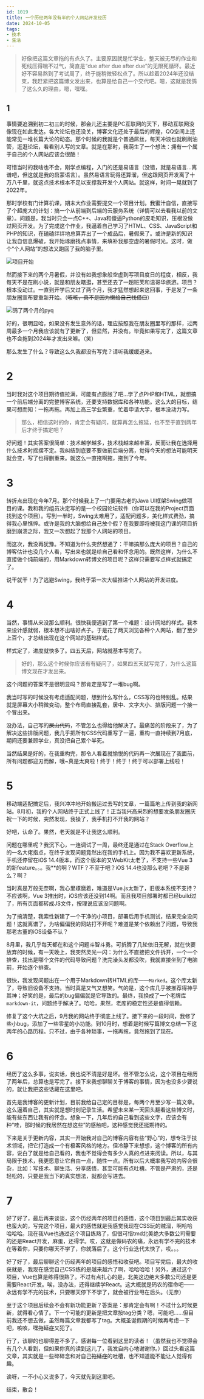 ```yaml
---
id: 1019
title: 一个历经两年没有半的个人网站开发经历
date: 2024-10-05
tags: 
- 技术
- 生活
---
```


> 好像把这篇文章拖的有点久了。主要原因就是忙学业，整天被无尽的作业和死线压得喘不过气，简直是“due after due after due”的无限死循环。最近好不容易熬到了考试周了，终于能稍微轻松点了。所以趁着2024年还没结束，我赶紧把这篇博文发出来，也算是给自己一个交代吧。嗯，这就是我鸽了这么久的理由，嗯，嘿嘿。

## 1

事情要追溯到初二初三的时候，那会儿还主要是PC互联网的天下，移动互联网没像现在如此发达。各大论坛也还没关，博客文化还处于最后的辉煌，QQ空间上还能常见一堆长篇大论的动态。那个时候的我就是个普通屌丝，每天冲浪也就刷刷油管，逛逛论坛，看看别人写的文章。就是在那时，我萌生了一个想法：拥有一个属于自己的个人网站应该会很酷！

可惜当时的我啥也不会，刚学点编程，入门的还是易语言（没错，就是易语言…离谱吧，但这就是我的启蒙语言）。虽然易语言玩得还算溜，但这跟网页开发离了十万八千里，就这点技术根本不足以支撑我开发个人网站。就这样，时间一晃就到了2022年。

那时学校有门计算机课，期末大作业需要提交一个项目计划。我蜜汁自信，直接写了个超庞大的计划：搞一个从前端到后端的云服务系统（详情可以去看我以前的文章）。问题是，我当时只会一点C++、Java和傻逼Python的皮毛知识，压根没做过网页开发。为了完成这个作业，我逼着自己学习了HTML、CSS、JavaScript和PHP的知识，在磕磕绊绊地总算弄出了一个成品后，暑假来了。或许是新的知识让我自信息爆破，我开始琢磨找点事情，来填补我那空虚的暑假时光。这时，做个“个人网站”的想法又跑回了我的脑子里。

![项目开始](./blogImg/1019/项目开始.jpg)

然而接下来的两个月暑假，并没有如我想象般空虚到写项目度日的程度，相反，我每天不是在刷小说，就是和朋友瞎逛，甚至还去了一趟班芙和温哥华旅游。项目？根本没动过。一直到开学后又过了两个月，我才猛然想起来这回事，于是发了一条朋友圈宣布要重新开始。（~~咳咳，真不是因为懒给自己找借口~~）

![鸽了两个月的pyq](./blogImg/1019/鸽了两个月的pyq.jpg)

好的，很明显哈，如果没有发生意外的话，理应按照我在朋友圈里写的那样，过两周最多一个月我应该就有了更新了，但显然，并没有。毕竟如果写完了，这篇文章也不会拖到2024年才发出来嘛。（笑）

那么发生了什么？导致这么久我都没有写完？请听我缓缓道来。

# 2

当时我对这个项目期待值拉满，可能有点膨胀了吧…学了点PHP和HTML，就想搞一个前后端分离的完整博客系统，还要支持数据库和各种功能。这么大的目标，结果可想而知：一拖再拖。再加上高三学业繁重，忙着申请大学，根本没动力写。

> 那么，相信这时的你，肯定会有疑问，就算再怎么拖延，也不至于直到两年后才终于搞定吧？

好问题！其实答案很简单：技术越学越多，技术栈越来越丰富，反而让我在选择用什么技术时摇摆不定。我纠结到底要不要做前后端分离，觉得今天的想法可能明天就会变，写了也得删重来。就这么一直拖啊拖，拖到了今年。

# 3

转折点出现在今年7月。那个时候我上了一门要用古老的Java UI框架Swing做项目的课。我和我的组员决定写的是一个校园论坛软件（你可以在我的Project页面找到这个项目）。写到一半时，Swing太难用了，适配问题多，美化样式费劲，搞得我心里憔悴。或许是我的大脑想给自己放个假？在我要即将被我这门课的项目折磨到崩溃之际，我又一次想起了我那个人网站的项目。

而这次，我没再犹豫。不知道为什么突然想通了：干嘛搞那么庞大的项目？自己的博客估计也没几个人看，写出来也就是给自己看和怀念用的。既然这样，为什么不直接做个纯前端的，用Markdown转博文的项目呢？这样只需要写点样式就搞定了。

说干就干！为了逃避Swing，我终于第一次大幅推进个人网站的开发进度。

# 4

当然，事情从来没那么顺利。很快我便遇到了第一个难题：设计网站的样式。我本来设计感就弱，根本想不出啥好点子。于是花了两天浏览各种个人网站，翻了至少上百个，才总结出现在这个网站的基础样式。

样式定了，进度就快多了。四五天后，网站就基本写完了。

> 好的，那么这个时候你应该有有疑问了，如果四五天就写完了，为什么这篇博文现在才发出来。

这个问题的答案不是很明显吗？那肯定是写了一堆bug啊。

我当时写的时候没有考虑适配问题，想到什么写什么，CSS写的也特别乱。结果就是屏幕大小稍微变动，整个布局直接乱套，居中、文字大小、排版问题一个接一个冒出来。

没办法，自己写的~~屎山代码~~，不管怎么也得给他解决了。最痛苦的阶段来了，为了解决这些排版问题，我几乎把所有CSS代码重写了一遍，重构一直持续到7月底，期间还要兼顾学业，真没把自己累个半死。

当然结果是好的，在我重构完，那令人看着就愉悦的代码再一次展现在了我面前，所有问题都迎刃而解，哦~真是太爽啦！终于！终于！终于可以部署上线啦！

# 5

移动端适配搞定后，我兴冲冲地开始搬运过去写的文章，一篇篇地上传到我的新网站。8月初，我的个人网站终于正式上线了！正当我兴高采烈的想要发条朋友圈庆祝一下的时候，突然发现，我操了，我手机打不开我的网站？

好吧，认命了。果然，老天就是不让我这么顺利。

问题在哪里呢？我沉下心，一连调试了一周，最终还是通过在Stack Overflow上的一名大佬指点，在终于发现问题竟然出在我的手机上。因为我不喜欢更新系统，手机还停留在iOS 14.4版本，而这个版本的又WebKit太老了，不支持一些Vue 3的新feature。。。我**的啊？WTF？不至于吧？iOS 14.4也没那么老吧？不是哥么？啊？

当时真是万般无奈啊，我心里琢磨着，难道是Vue.js太新了，旧版本系统不支持？不应该啊，Vue 3推出时，iOS应该还没到14啊。而且我项目部署时都已经build过了，所有页面都转成JS文件，按理说应该没问题啊。

为了搞清楚，我索性新建了一个干净的小项目，部署后用手机测试，结果完全没问题！这就离谱了，为啥偏偏我的网站打不开呢？难道是某个依赖出了问题，导致我那老古董的iOS设备不认？

8月里，我几乎每天都在和这个问题斗智斗勇。可折腾了几轮依旧无解，就在快要放弃的时候，有一天晚上，我突然灵光一闪：为什么不直接把文件拆开，一个一个排查，找出是哪个文件的代码导致问题？洗完澡头发都没吹，我就直接坐到了电脑前，开始逐个排查。

很快，我发现问题出在一个用于Markdown转HTML的库——`Marked`。这个库太新了，导致旧设备不支持。当时真是又气又想笑。气的是，这个库几乎被推荐得神乎其神；好笑的是，最后的bug偏偏就是它导致的。最终，我换成了一个老牌库`markdown-it`，问题终于解决了。哈哈，果然，老库的稳定性还是值得信赖。

修复了这个大坑之后，9月我的网站终于彻底上线了。接下来的一段时间，我修了些小bug，添加了一些零星的小功能。到10月时，想着是时候写篇博文总结一下这两年的心路历程。只不过，由于各种琐事，一拖再拖，竟然拖到了现在。

# 6

经历了这么多事，说实话，我也说不清是好是坏。但不管怎么说，这个项目在经历了两年后，总算也是写完了。接下来我想聊聊关于博客的事情，因为也没多少要说的，就让我把这些话藏在这里吧。

首先是我博客的更新计划，目前我给自己定的目标是，每两个月至少写一篇文章。这么逼着自己，其实就是想时刻记录生活。希望未来某一天回头翻看这些博文时，能有些东西让我有的怀念。想象一下，几年后的自己看到这些文字，应该会有种“哇，那时候的我居然在想这些”的感触吧，这种感觉我还挺期待的。

下来是关于更新内容，其实一开始我对自己的博客内容有些“野心”的，想专注于技术领域，把它打造成一个有极客风格的地方。但冷静下来想想，这个博客的所有内容，说白了就是给自己看的，我也不觉得会有多少人真的点进来阅读。所以，与其局限于技术，我更愿意让它自由一点，随性一点。所有以后大概率我写的内容会很杂，比如：写技术、聊生活、分享感悟，甚至可能有点吐槽。不管是严肃的，还是轻松的，只要是我当下的真实想法，就都会写进去。

# 7

好了好了，最后再来谈谈，这个历经两年的项目的感悟，这个项目到最后其实收获也蛮大的，写完这个项目，最大的感悟就是我感觉我现在CSS玩的贼溜，啊哈哈哈哈哈。现在我Vue也通过这个项目练熟了，但很可惜tmd北美绝大多数公司需要的还是React开发，麻蛋，还得学。哎，这就是做码农的痛，永远有学不完的技术在等着你，只要你哪天不学了，你就落后了。这个行业迭代太快了，哎。。。

好了好了，最后聊聊这个历经两年的项目的感悟和收获吧。项目写完后，最大的收获就是，我现在感觉自己CSS练的是越来越六了啊，哈哈哈哈！另外，通过这个项目，Vue也算是练得很熟了。不过有点扎心的是，北美这边绝大多数公司还是更需要React开发。唉，没办法，还得继续学React。这大概就是码农的宿命吧——永远有学不完的技术，只要哪天停下不学了，就会被行业甩在后头。（无奈）

至于这个项目后续会不会有新功能更新？答案是：那肯定会有啊！不过什么时候更新，就得看心情了。下一个可能的更新是把文章按tag分类？嗯，可能吧……但目前我还不想去做，虽然每篇文章我都写了tag。大概圣诞假期的时候再考虑一下吧，咳咳，嘿~~拖延症~~又犯了。

行了，该聊的也聊得差不多了。感谢每一位看到这里的读者！（虽然我也不觉得会有几个人看到，但如果你真的读到这儿了，我发自内心地谢谢你。）回过头看这篇文章，其实就是一些碎碎念和对自己~~拖延症~~的吐槽，也不知道能不能让人觉得有趣。

诶呀，一不小心又说多了，今天就先到这里吧。

结束，散会！